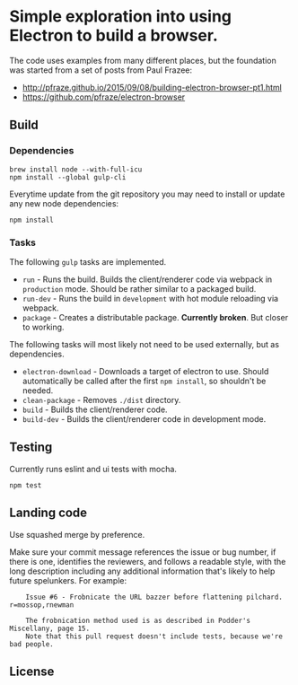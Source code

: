 # Simple exploration into using Electron to build a browser.

The code uses examples from many different places, but the foundation was started from a set of posts from Paul Frazee:

* http://pfraze.github.io/2015/09/08/building-electron-browser-pt1.html
* https://github.com/pfraze/electron-browser

## Build

### Dependencies

```
brew install node --with-full-icu
npm install --global gulp-cli
```

Everytime update from the git repository you may need to install or update any new node dependencies:
```
npm install
```

### Tasks

The following `gulp` tasks are implemented.

* `run` - Runs the build. Builds the client/renderer code via webpack in `production` mode. Should be rather similar to a packaged build.
* `run-dev` - Runs the build in `development` with hot module reloading via webpack.
* `package` - Creates a distributable package. **Currently broken**. But closer to working.

The following tasks will most likely not need to be used externally, but as dependencies.

* `electron-download` - Downloads a target of electron to use. Should automatically be called after the first `npm install`, so shouldn't be needed.
* `clean-package` - Removes `./dist` directory.
* `build` - Builds the client/renderer code.
* `build-dev` - Builds the client/renderer code in development mode.

## Testing

Currently runs eslint and ui tests with mocha.

```
npm test
```

## Landing code

Use squashed merge by preference.

Make sure your commit message references the issue or bug number, if there is one, identifies the reviewers, and follows a readable style, with the long description including any additional information that's likely to help future spelunkers. For example:

```
    Issue #6 - Frobnicate the URL bazzer before flattening pilchard. r=mossop,rnewman
    
    The frobnication method used is as described in Podder's Miscellany, page 15.
    Note that this pull request doesn't include tests, because we're bad people.
```

## License
